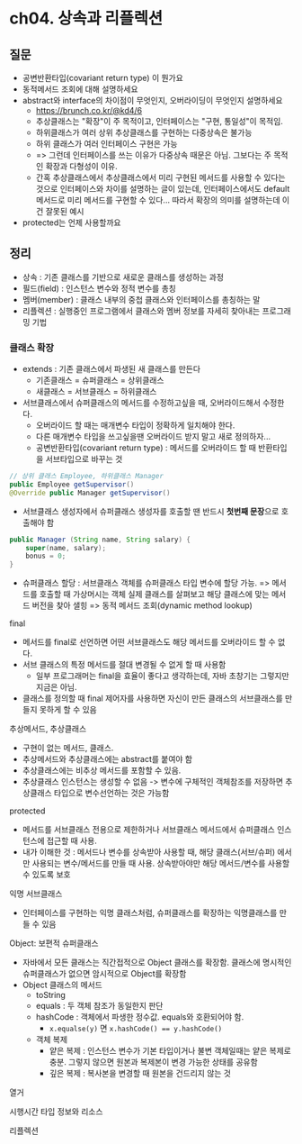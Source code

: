 # ch04. 상속과 리플렉션
## 질문
- 공변반환타입(covariant return type) 이 뭔가요
- 동적메서드 조회에 대해 설명하세요
- abstract와 interface의 차이점이 무엇인지, 오버라이딩이 무엇인지 설명하세요
  - https://brunch.co.kr/@kd4/6
  - 추상클래스는 "확장"이 주 목적이고, 인터페이스는 "구현, 통일성"이 목적임.
  - 하위클래스가 여러 상위 추상클래스를 구현하는 다중상속은 불가능
  - 하위 클래스가 여러 인터페이스 구현은 가능
  - => 그런데 인터페이스를 쓰는 이유가 다중상속 때문은 아님. 그보다는 주 목적인 확장과 다형성이 이유.
  - 간혹 추상클래스에서 추상클래스에서 미리 구현된 메서드를 사용할 수 있다는 것으로 인터페이스와 차이를 설명하는 글이 있는데, 인터페이스에서도 default 메서드로 미리 메서드를 구현할 수 있다... 따라서 확장의 의미를 설명하는데 이건 잘못된 예시
- protected는 언제 사용할까요

## 정리
- 상속 : 기존 클래스를 기반으로 새로운 클래스를 생성하는 과정
- 필드(field) : 인스턴스 변수와 정적 변수를 총칭
- 멤버(member) : 클래스 내부의 중첩 클래스와 인터페이스를 총칭하는 말
- 리플렉션 : 실행중인 프로그램에서 클래스와 멤버 정보를 자세히 찾아내는 프로그래밍 기법

### 클래스 확장
- extends : 기존 클래스에서 파생된 새 클래스를 만든다
  - 기존클래스 = 슈퍼클래스 = 상위클래스
  - 새클래스 = 서브클래스 = 하위클래스
- 서브클래스에서 슈퍼클래스의 메서드를 수정하고싶을 때, 오버라이드해서 수정한다.
  - 오버라이드 할 때는 매개변수 타입이 정확하게 일치해야 한다.
  - 다른 매개변수 타입을 쓰고싶을땐 오버라이드 받지 말고 새로 정의하자...
  - 공변반환타입(covariant return type) : 메서드를 오버라이드 할 때 반환타입을 서브타입으로 바꾸는 것
```java
// 상위 클래스 Employee, 하위클래스 Manager
public Employee getSupervisor()
@Override public Manager getSupervisor()
```

- 서브클래스 생성자에서 슈퍼클래스 생성자를 호출할 땐 반드시 **첫번째 문장**으로 호출해야 함
```java
public Manager (String name, String salary) {
    super(name, salary);
    bonus = 0;
}
```
- 슈퍼클래스 할당 : 서브클래스 객체를 슈퍼클래스 타입 변수에 할당 가능. => 메서드를 호출할 때 가상머시는 객체 실제 클래스를 살펴보고 해당 클래스에 맞는 메서드 버전을 찾아 샐힝 => 동적 메서드 조회(dynamic method lookup)

final
- 메서드를 final로 선언하면 어떤 서브클래스도 해당 메서드를 오버라이드 할 수 없다.
- 서브 클래스의 특정 메서드를 절대 변경될 수 없게 할 때 사용함
  - 일부 프로그래머는 final을 효율이 좋다고 생각하는데, 자바 초창기는 그렇지만 지금은 아님.
- 클래스를 정의할 때 final 제어자를 사용하면 자신이 만든 클래스의 서브클래스를 만들지 못하게 할 수 있음

추상메서드, 추상클래스
- 구현이 없는 메서드, 클래스.
- 추상메서드와 추상클래스에는 abstract를 붙여야 함
- 추상클래스에는 비추상 메서드를 포함할 수 있음.
- 추상클래스 인스턴스는 생성할 수 없음 -> 변수에 구체적인 객체참조를 저장하면 추상클래스 타입으로 변수선언하는 것은 가능함

protected
- 메서드를 서브클래스 전용으로 제한하거나 서브클래스 메서드에서 슈퍼클래스 인스턴스에 접근할 때 사용.
- 내가 이해한 것 : 메서드나 변수를 상속받아 사용할 때, 해당 클래스(서브/슈퍼) 에서만 사용되는 변수/메서드를 만들 때 사용. 상속받아야만 해당 메서드/변수를 사용할 수 있도록 보호

익명 서브클래스
- 인터페이스를 구현하는 익명 클래스처럼, 슈퍼클래스를 확장하는 익명클래스를 만들 수 있음



Object: 보편적 슈퍼클래스
- 자바에서 모든 클래스는 직간접적으로 Object 클래스를 확장함. 클래스에 명시적인 슈퍼클래스가 없으면 암시적으로 Object를 확장함
- Object 클래스의 메서드
  - toString
  - equals : 두 객체 참조가 동일한지 판단
  - hashCode : 객체에서 파생한 정수값. equals와 호환되어야 함.
    - `x.equalse(y)` 면 `x.hashCode() == y.hashCode()`
  - 객체 복제
    - 얕은 복제 : 인스턴스 변수가 기본 타입이거나 불변 객체일때는 얕은 복제로 충분. 그렇지 않으면 원본과 복제본이 변경 가능한 상태를 공유함
    - 깊은 복제 : 복사본을 변경할 때 원본을 건드리지 않는 것 

열거


시행시간 타입 정보와 리소스

리플렉션

